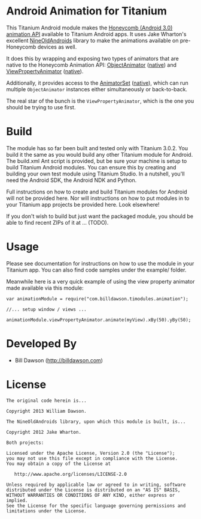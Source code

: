 Android Animation for Titanium
================================

This Titanium Android module makes the [Honeycomb (Android 3.0) animation API][1]
available to Titanium Android apps. It uses Jake Wharton's excellent
[NineOldAndroids][2] library to make the animations available on pre-Honeycomb
devices as well.

It does this by wrapping and exposing two types of animators that are native to
the Honeycomb Animation API: [ObjectAnimator][3] ([native][4]) and
[ViewPropertyAnimator][5] ([native][6]).

Additionally, it provides access to the [AnimatorSet][7] ([native][8]), which
can run multiple `ObjectAnimator` instances either simultaneously or back-to-back.

The real star of the bunch is the `ViewPropertyAnimator`, which is the one
you should be trying to use first.

Build
=====

The module has so far been built and tested only with Titanium 3.0.2. You build
it the same as you would build any other Titanium module for Android. The build.xml
Ant script is provided, but be sure your machine is setup to build Titanium
Android modules. You can ensure this by creating and building your own test
module using Titanium Studio. In a nutshell, you'll need the Android SDK, the
Android NDK and Python.

Full instructions on how to create and build Titanium modules for Android will
not be provided here. Nor will instructions on how to put modules in to your
Titanium app projects be provided here. Look elsewhere!

If you don't wish to build but just want the packaged module, you should be able
to find recent ZIPs of it at ... (TODO).

Usage
=====

Please see documentation for instructions on how to use the module in
your Titanium app. You can also find code samples under the example/ folder.

Meanwhile here is a very quick example of using the view property animator made
available via this module:

    var animationModule = require("com.billdawson.timodules.animation");
	
	//... setup window / views ...
    
    animationModule.viewPropertyAnimator.animate(myView).xBy(50).yBy(50);

Developed By
============

* Bill Dawson (http://billdawson.com)

License
=======

	The original code herein is...

	Copyright 2013 William Dawson.

	The NineOldAndroids library, upon which this module is built, is...

    Copyright 2012 Jake Wharton.

	Both projects:

    Licensed under the Apache License, Version 2.0 (the "License");
    you may not use this file except in compliance with the License.
    You may obtain a copy of the License at

       http://www.apache.org/licenses/LICENSE-2.0

    Unless required by applicable law or agreed to in writing, software
    distributed under the License is distributed on an "AS IS" BASIS,
    WITHOUT WARRANTIES OR CONDITIONS OF ANY KIND, either express or implied.
    See the License for the specific language governing permissions and
    limitations under the License.



[1]: http://android-developers.blogspot.com/2011/02/animation-in-honeycomb.html
[2]: http://nineoldandroids.com
[3]: https://github.com/billdawson/ti-android-animation/blob/master/src/com/billdawson/timodules/animation/ObjectAnimator_.java
[4]: http://developer.android.com/reference/android/animation/ObjectAnimator.html
[5]: https://github.com/billdawson/ti-android-animation/blob/master/src/com/billdawson/timodules/animation/views/ViewPropertyAnimator_.java
[6]: http://developer.android.com/reference/android/view/ViewPropertyAnimator.html
[7]: https://github.com/billdawson/ti-android-animation/blob/master/src/com/billdawson/timodules/animation/AnimatorSet_.java
[8]: http://developer.android.com/reference/android/animation/AnimatorSet.html
